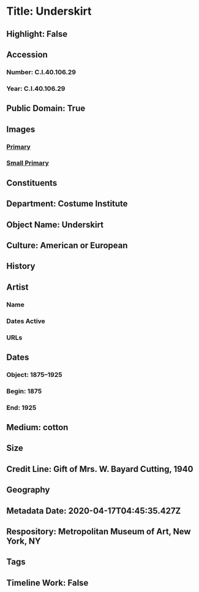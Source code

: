 # Title: Underskirt
## Highlight: False
## Accession
### Number: C.I.40.106.29
### Year: C.I.40.106.29
## Public Domain: True
## Images
### [Primary](https://images.metmuseum.org/CRDImages/ci/original/CI40.106.29.jpg)
### [Small Primary](https://images.metmuseum.org/CRDImages/ci/web-large/CI40.106.29.jpg)
## Constituents
## Department: Costume Institute
## Object Name: Underskirt
## Culture: American or European
## History
## Artist
### Name
### Dates Active
### URLs
## Dates
### Object: 1875–1925
### Begin: 1875
### End: 1925
## Medium: cotton
## Size
## Credit Line: Gift of Mrs. W. Bayard Cutting, 1940
## Geography
## Metadata Date: 2020-04-17T04:45:35.427Z
## Respository: Metropolitan Museum of Art, New York, NY
## Tags
## Timeline Work: False